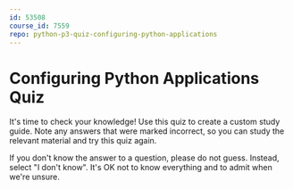 ```yaml
---
id: 53508
course_id: 7559
repo: python-p3-quiz-configuring-python-applications
---
```


# Configuring Python Applications Quiz

It's time to check your knowledge! Use this quiz to create a custom study guide.
Note any answers that were marked incorrect, so you can study the relevant
material and try this quiz again.

If you don't know the answer to a question, please do not guess. Instead, select
"I don't know". It's OK not to know everything and to admit when we're unsure.
